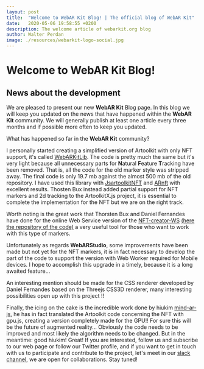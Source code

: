 ```yaml
---
layout: post
title:  "Welcome to WebAR Kit Blog! | The official blog of WebAR Kit"
date:   2020-05-06 19:58:55 +0200
description: The welcome article of webarkit.org blog
author: Walter Perdan
image: ./resources/webarkit-logo-social.jpg
---
```

# Welcome to WebAR Kit Blog!
## News about the development

We are pleased to present our new **WebAR Kit** Blog page. In this blog we will keep you updated on the news that have happened within the **WebAR Kit** community. We will generally publish at least one article every three months and if possible more often to keep you updated.

What has happened so far in the **WebAR Kit** community?

I personally started creating a simplified version of Artoolkit with only NFT support, it's called [WebARKitLib](https://github.com/webarkit/WebARKitLib). The code is pretty much the same but it's very light because all unnecessary parts for **N**atural **F**eature **T**racking have been removed. That is, all the code for the old marker style was stripped away. The final code is only 19.7 mb against the almost 500 mb of the old repository. I have used this library with [JsartoolkitNFT](https://github.com/webarkit/jsartoolkitNFT) and [ARnft](https://github.com/webarkit/ARnft) with excellent results.
Thosten Bux instead added partial support for NFT markers and 2d tracking to the ArtoolkitX.js project, it is essential to complete the implementation for the NFT but we are on the right track.

Worth noting is the great work that Thorsten Bux and Daniel Fernandes have done for the online Web Service version of the [NFT-creator-WS](http://nftcreator.tripod-digital.co.nz/) [(here the repository of the code)](https://github.com/webarkit/NFT-Creator-WS) a very useful tool for those who want to work with this type of markers.

Unfortunately as regards **WebARStudio**, some improvements have been made but not yet for the NFT markers, it is in fact necessary to develop the part of the code to support the version with Web Worker required for Mobile devices. I hope to accomplish this upgrade in a timely, because it is a long awaited feature…

An interesting mention should be made for the CSS renderer developed by Daniel Fernandes based on the Threejs CSS3D renderer, many interesting possibilities open up with this project !!

Finally, the icing on the cake is the incredible work done by hiukim [mind-ar-js](https://github.com/webarkit/mind-ar-js), he has in fact translated the Artoolkit code concerning the NFT with gpu.js, creating a version completely made for the GPU!! For sure this will be the future of augmented reality... Obviously the code needs to be improved and most likely the algorithm needs to be changed. But in the meantime: good hiukim! Great!
If you are interested, follow us and subscribe to our web page or follow our Twitter profile, and if you want to get in touch with us to participate and contribute to the project, let's meet in our [slack channel](https://join.slack.com/t/webarkit/shared_invite/zt-ecq9duuo-hNBNqXVfp6DRDU_5QwI~XA), we are open for collaborations.
Stay tuned!
